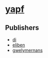 # [yapf](https://pypi.org/project/yapf)



## Publishers
- [di](https://pypi.org/user/di)
- [eliben](https://pypi.org/user/eliben)
- [gwelymernans](https://pypi.org/user/gwelymernans)

